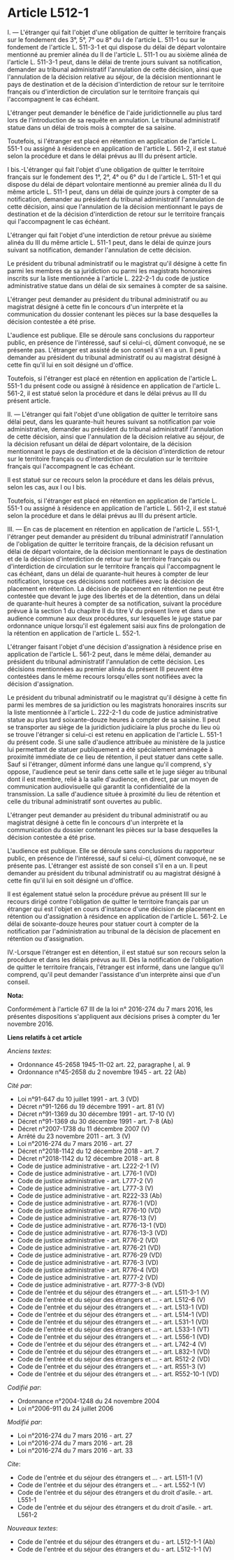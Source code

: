 # Article L512-1

I. ― L'étranger qui fait l'objet d'une obligation de quitter le territoire français sur le fondement des 3°, 5°, 7° ou 8° du
I de l'article L. 511-1 ou sur le fondement de l'article L. 511-3-1 et qui dispose du délai de départ volontaire mentionné au
premier alinéa du II de l'article L. 511-1 ou au sixième alinéa de l'article L. 511-3-1 peut, dans le délai de trente jours
suivant sa notification, demander au tribunal administratif l'annulation de cette décision, ainsi que l'annulation de la
décision relative au séjour, de la décision mentionnant le pays de destination et de la décision d'interdiction de retour sur
le territoire français ou d'interdiction de circulation sur le territoire français qui l'accompagnent le cas échéant. 

L'étranger peut demander le bénéfice de l'aide juridictionnelle au plus tard lors de l'introduction de sa requête en
annulation. Le tribunal administratif statue dans un délai de trois mois à compter de sa saisine. 

Toutefois, si l'étranger est placé en rétention en application de l'article L. 551-1 ou assigné à résidence en application de
l'article L. 561-2, il est statué selon la procédure et dans le délai prévus au III du présent article. 

I bis.-L'étranger qui fait l'objet d'une obligation de quitter le territoire français sur le fondement des 1°, 2°, 4° ou 6°
du I de l'article L. 511-1 et qui dispose du délai de départ volontaire mentionné au premier alinéa du II du même article L.
511-1 peut, dans un délai de quinze jours à compter de sa notification, demander au président du tribunal administratif
l'annulation de cette décision, ainsi que l'annulation de la décision mentionnant le pays de destination et de la décision
d'interdiction de retour sur le territoire français qui l'accompagnent le cas échéant. 

L'étranger qui fait l'objet d'une interdiction de retour prévue au sixième alinéa du III du même article L. 511-1 peut, dans
le délai de quinze jours suivant sa notification, demander l'annulation de cette décision. 

Le président du tribunal administratif ou le magistrat qu'il désigne à cette fin parmi les membres de sa juridiction ou parmi
les magistrats honoraires inscrits sur la liste mentionnée à l'article L. 222-2-1 du code de justice administrative statue
dans un délai de six semaines à compter de sa saisine. 

L'étranger peut demander au président du tribunal administratif ou au magistrat désigné à cette fin le concours d'un
interprète et la communication du dossier contenant les pièces sur la base desquelles la décision contestée a été prise. 

L'audience est publique. Elle se déroule sans conclusions du rapporteur public, en présence de l'intéressé, sauf si celui-ci,
dûment convoqué, ne se présente pas. L'étranger est assisté de son conseil s'il en a un. Il peut demander au président du
tribunal administratif ou au magistrat désigné à cette fin qu'il lui en soit désigné un d'office. 

Toutefois, si l'étranger est placé en rétention en application de l'article L. 551-1 du présent code ou assigné à résidence
en application de l'article L. 561-2, il est statué selon la procédure et dans le délai prévus au III du présent article. 

II. ― L'étranger qui fait l'objet d'une obligation de quitter le territoire sans délai peut, dans les quarante-huit heures
suivant sa notification par voie administrative, demander au président du tribunal administratif l'annulation de cette
décision, ainsi que l'annulation de la décision relative au séjour, de la décision refusant un délai de départ volontaire, de
la décision mentionnant le pays de destination et de la décision d'interdiction de retour sur le territoire français ou
d'interdiction de circulation sur le territoire français qui l'accompagnent le cas échéant. 

Il est statué sur ce recours selon la procédure et dans les délais prévus, selon les cas, aux I ou I bis. 

Toutefois, si l'étranger est placé en rétention en application de l'article L. 551-1 ou assigné à résidence en application de
l'article L. 561-2, il est statué selon la procédure et dans le délai prévus au III du présent article. 

III. ― En cas de placement en rétention en application de l'article L. 551-1, l'étranger peut demander au président du
tribunal administratif l'annulation de l'obligation de quitter le territoire français, de la décision refusant un délai de
départ volontaire, de la décision mentionnant le pays de destination et de la décision d'interdiction de retour sur le
territoire français ou d'interdiction de circulation sur le territoire français qui l'accompagnent le cas échéant, dans un
délai de quarante-huit heures à compter de leur notification, lorsque ces décisions sont notifiées avec la décision de
placement en rétention. La décision de placement en rétention ne peut être contestée que devant le juge des libertés et de la
détention, dans un délai de quarante-huit heures à compter de sa notification, suivant la procédure prévue à la section 1 du
chapitre II du titre V du présent livre et dans une audience commune aux deux procédures, sur lesquelles le juge statue par
ordonnance unique lorsqu'il est également saisi aux fins de prolongation de la rétention en application de l'article L.
552-1. 

L'étranger faisant l'objet d'une décision d'assignation à résidence prise en application de l'article L. 561-2 peut, dans le
même délai, demander au président du tribunal administratif l'annulation de cette décision. Les décisions mentionnées au
premier alinéa du présent III peuvent être contestées dans le même recours lorsqu'elles sont notifiées avec la décision
d'assignation. 

Le président du tribunal administratif ou le magistrat qu'il désigne à cette fin parmi les membres de sa juridiction ou les
magistrats honoraires inscrits sur la liste mentionnée à l'article L. 222-2-1 du code de justice administrative statue au
plus tard soixante-douze heures à compter de sa saisine. Il peut se transporter au siège de la juridiction judiciaire la plus
proche du lieu où se trouve l'étranger si celui-ci est retenu en application de l'article L. 551-1 du présent code. Si une
salle d'audience attribuée au ministère de la justice lui permettant de statuer publiquement a été spécialement aménagée à
proximité immédiate de ce lieu de rétention, il peut statuer dans cette salle. Sauf si l'étranger, dûment informé dans une
langue qu'il comprend, s'y oppose, l'audience peut se tenir dans cette salle et le juge siéger au tribunal dont il est
membre, relié à la salle d'audience, en direct, par un moyen de communication audiovisuelle qui garantit la confidentialité
de la transmission. La salle d'audience située à proximité du lieu de rétention et celle du tribunal administratif sont
ouvertes au public. 

L'étranger peut demander au président du tribunal administratif ou au magistrat désigné à cette fin le concours d'un
interprète et la communication du dossier contenant les pièces sur la base desquelles la décision contestée a été prise. 

L'audience est publique. Elle se déroule sans conclusions du rapporteur public, en présence de l'intéressé, sauf si celui-ci,
dûment convoqué, ne se présente pas. L'étranger est assisté de son conseil s'il en a un. Il peut demander au président du
tribunal administratif ou au magistrat désigné à cette fin qu'il lui en soit désigné un d'office. 

Il est également statué selon la procédure prévue au présent III sur le recours dirigé contre l'obligation de quitter le
territoire français par un étranger qui est l'objet en cours d'instance d'une décision de placement en rétention ou
d'assignation à résidence en application de l'article L. 561-2. Le délai de soixante-douze heures pour statuer court à
compter de la notification par l'administration au tribunal de la décision de placement en rétention ou d'assignation. 

IV.-Lorsque l'étranger est en détention, il est statué sur son recours selon la procédure et dans les délais prévus au III.
Dès la notification de l'obligation de quitter le territoire français, l'étranger est informé, dans une langue qu'il
comprend, qu'il peut demander l'assistance d'un interprète ainsi que d'un conseil.

**Nota:**

Conformément à l'article 67 III de la loi n° 2016-274 du 7 mars 2016, les présentes dispositions s'appliquent aux décisions
prises à compter du 1er novembre 2016.

**Liens relatifs à cet article**

_Anciens textes_:

  - Ordonnance 45-2658 1945-11-02 art. 22, paragraphe I, al. 9
  - Ordonnance n°45-2658 du 2 novembre 1945 - art. 22 (Ab)

_Cité par_:

  - Loi n°91-647 du 10 juillet 1991 - art. 3 (VD)
  - Décret n°91-1266 du 19 décembre 1991 - art. 81 (V)
  - Décret n°91-1369 du 30 décembre 1991 - art. 17-10 (V)
  - Décret n°91-1369 du 30 décembre 1991 - art. 7-8 (Ab)
  - Décret n°2007-1738 du 11 décembre 2007 (V)
  - Arrêté du 23 novembre 2011 - art. 3 (V)
  - Loi n°2016-274 du 7 mars 2016 - art. 27
  - Décret n°2018-1142 du 12 décembre 2018 - art. 7
  - Décret n°2018-1142 du 12 décembre 2018 - art. 8
  - Code de justice administrative - art. L222-2-1 (V)
  - Code de justice administrative - art. L776-1 (VD)
  - Code de justice administrative - art. L777-2 (V)
  - Code de justice administrative - art. L777-3 (V)
  - Code de justice administrative - art. R222-33 (Ab)
  - Code de justice administrative - art. R776-1 (VD)
  - Code de justice administrative - art. R776-10 (VD)
  - Code de justice administrative - art. R776-13 (V)
  - Code de justice administrative - art. R776-13-1 (VD)
  - Code de justice administrative - art. R776-13-3 (VD)
  - Code de justice administrative - art. R776-2 (VD)
  - Code de justice administrative - art. R776-21 (VD)
  - Code de justice administrative - art. R776-29 (VD)
  - Code de justice administrative - art. R776-3 (VD)
  - Code de justice administrative - art. R776-4 (VD)
  - Code de justice administrative - art. R777-2 (VD)
  - Code de justice administrative - art. R777-3-8 (VD)
  - Code de l'entrée et du séjour des étrangers et ... - art. L511-3-1 (V)
  - Code de l'entrée et du séjour des étrangers et ... - art. L512-6 (V)
  - Code de l'entrée et du séjour des étrangers et ... - art. L513-1 (VD)
  - Code de l'entrée et du séjour des étrangers et ... - art. L514-1 (VD)
  - Code de l'entrée et du séjour des étrangers et ... - art. L531-1 (VD)
  - Code de l'entrée et du séjour des étrangers et ... - art. L533-1 (VT)
  - Code de l'entrée et du séjour des étrangers et ... - art. L556-1 (VD)
  - Code de l'entrée et du séjour des étrangers et ... - art. L742-4 (V)
  - Code de l'entrée et du séjour des étrangers et ... - art. L832-1 (VD)
  - Code de l'entrée et du séjour des étrangers et ... - art. R512-2 (VD)
  - Code de l'entrée et du séjour des étrangers et ... - art. R551-3 (V)
  - Code de l'entrée et du séjour des étrangers et ... - art. R552-10-1 (VD)

_Codifié par_:

  - Ordonnance n°2004-1248 du 24 novembre 2004
  - Loi n°2006-911 du 24 juillet 2006

_Modifié par_:

  - Loi n°2016-274 du 7 mars 2016 - art. 27
  - Loi n°2016-274 du 7 mars 2016 - art. 28
  - Loi n°2016-274 du 7 mars 2016 - art. 33

_Cite_:

  - Code de l'entrée et du séjour des étrangers et ... - art. L511-1 (V)
  - Code de l'entrée et du séjour des étrangers et ... - art. L552-1 (V)
  - Code de l'entrée et du séjour des étrangers et du droit d'asile. - art. L551-1
  - Code de l'entrée et du séjour des étrangers et du droit d'asile. - art. L561-2

_Nouveaux textes_:

  - Code de l'entrée et du séjour des étrangers et du  - art. L512-1-1 (Ab)
  - Code de l'entrée et du séjour des étrangers et du  - art. L512-1-1 (V)
